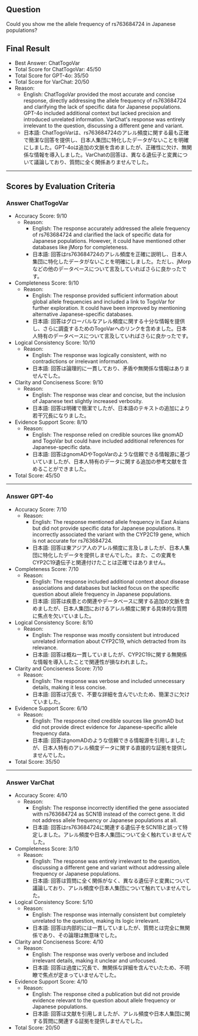 ## Question

Could you show me the allele frequency of rs763684724 in Japanese populations?

## Final Result

- Best Answer: ChatTogoVar
- Total Score for ChatTogoVar: 45/50
- Total Score for GPT-4o: 35/50
- Total Score for VarChat: 20/50
- Reason:
  - English: ChatTogoVar provided the most accurate and concise response, directly addressing the allele frequency of rs763684724 and clarifying the lack of specific data for Japanese populations. GPT-4o included additional context but lacked precision and introduced unrelated information. VarChat's response was entirely irrelevant to the question, discussing a different gene and variant.
  - 日本語: ChatTogoVarは、rs763684724のアレル頻度に関する最も正確で簡潔な回答を提供し、日本人集団に特化したデータがないことを明確にしました。GPT-4oは追加の文脈を含めましたが、正確性に欠け、無関係な情報を導入しました。VarChatの回答は、異なる遺伝子と変異について議論しており、質問に全く関係ありませんでした。

---

## Scores by Evaluation Criteria

### Answer ChatTogoVar
- Accuracy Score: 9/10
  - Reason: 
    - English: The response accurately addressed the allele frequency of rs763684724 and clarified the lack of specific data for Japanese populations. However, it could have mentioned other databases like jMorp for completeness.
    - 日本語: 回答はrs763684724のアレル頻度を正確に説明し、日本人集団に特化したデータがないことを明確にしました。ただし、jMorpなどの他のデータベースについて言及していればさらに良かったです。
- Completeness Score: 9/10
  - Reason: 
    - English: The response provided sufficient information about global allele frequencies and included a link to TogoVar for further exploration. It could have been improved by mentioning alternative Japanese-specific databases.
    - 日本語: 回答はグローバルなアレル頻度に関する十分な情報を提供し、さらに調査するためのTogoVarへのリンクを含めました。日本人特有のデータベースについて言及していればさらに良かったです。
- Logical Consistency Score: 10/10
  - Reason: 
    - English: The response was logically consistent, with no contradictions or irrelevant information.
    - 日本語: 回答は論理的に一貫しており、矛盾や無関係な情報はありませんでした。
- Clarity and Conciseness Score: 9/10
  - Reason: 
    - English: The response was clear and concise, but the inclusion of Japanese text slightly increased verbosity.
    - 日本語: 回答は明確で簡潔でしたが、日本語のテキストの追加により若干冗長になりました。
- Evidence Support Score: 8/10
  - Reason: 
    - English: The response relied on credible sources like gnomAD and TogoVar but could have included additional references for Japanese-specific data.
    - 日本語: 回答はgnomADやTogoVarのような信頼できる情報源に基づいていましたが、日本人特有のデータに関する追加の参考文献を含めることができました。
- Total Score: 45/50

---

### Answer GPT-4o
- Accuracy Score: 7/10
  - Reason: 
    - English: The response mentioned allele frequency in East Asians but did not provide specific data for Japanese populations. It incorrectly associated the variant with the CYP2C19 gene, which is not accurate for rs763684724.
    - 日本語: 回答は東アジア人のアレル頻度に言及しましたが、日本人集団に特化したデータを提供しませんでした。また、この変異をCYP2C19遺伝子と関連付けたことは正確ではありません。
- Completeness Score: 7/10
  - Reason: 
    - English: The response included additional context about disease associations and databases but lacked focus on the specific question about allele frequency in Japanese populations.
    - 日本語: 回答は疾患との関連やデータベースに関する追加の文脈を含めましたが、日本人集団におけるアレル頻度に関する具体的な質問に焦点を欠いていました。
- Logical Consistency Score: 8/10
  - Reason: 
    - English: The response was mostly consistent but introduced unrelated information about CYP2C19, which detracted from its relevance.
    - 日本語: 回答は概ね一貫していましたが、CYP2C19に関する無関係な情報を導入したことで関連性が損なわれました。
- Clarity and Conciseness Score: 7/10
  - Reason: 
    - English: The response was verbose and included unnecessary details, making it less concise.
    - 日本語: 回答は冗長で、不要な詳細を含んでいたため、簡潔さに欠けていました。
- Evidence Support Score: 6/10
  - Reason: 
    - English: The response cited credible sources like gnomAD but did not provide direct evidence for Japanese-specific allele frequency data.
    - 日本語: 回答はgnomADのような信頼できる情報源を引用しましたが、日本人特有のアレル頻度データに関する直接的な証拠を提供しませんでした。
- Total Score: 35/50

---

### Answer VarChat
- Accuracy Score: 4/10
  - Reason: 
    - English: The response incorrectly identified the gene associated with rs763684724 as SCN1B instead of the correct gene. It did not address allele frequency or Japanese populations at all.
    - 日本語: 回答はrs763684724に関連する遺伝子をSCN1Bと誤って特定しました。アレル頻度や日本人集団について全く触れていませんでした。
- Completeness Score: 3/10
  - Reason: 
    - English: The response was entirely irrelevant to the question, discussing a different gene and variant without addressing allele frequency or Japanese populations.
    - 日本語: 回答は質問に全く関係がなく、異なる遺伝子と変異について議論しており、アレル頻度や日本人集団について触れていませんでした。
- Logical Consistency Score: 5/10
  - Reason: 
    - English: The response was internally consistent but completely unrelated to the question, making its logic irrelevant.
    - 日本語: 回答は内部的には一貫していましたが、質問とは完全に無関係であり、その論理は無意味でした。
- Clarity and Conciseness Score: 4/10
  - Reason: 
    - English: The response was overly verbose and included irrelevant details, making it unclear and unfocused.
    - 日本語: 回答は過度に冗長で、無関係な詳細を含んでいたため、不明瞭で焦点が定まっていませんでした。
- Evidence Support Score: 4/10
  - Reason: 
    - English: The response cited a publication but did not provide evidence relevant to the question about allele frequency or Japanese populations.
    - 日本語: 回答は文献を引用しましたが、アレル頻度や日本人集団に関する質問に関連する証拠を提供しませんでした。
- Total Score: 20/50